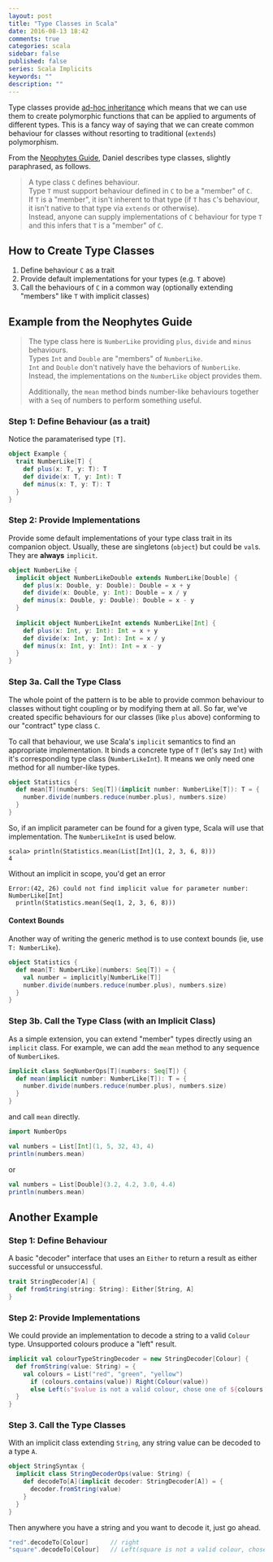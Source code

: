 ```yaml
---
layout: post
title: "Type Classes in Scala"
date: 2016-08-13 18:42
comments: true
categories: scala
sidebar: false
published: false
series: Scala Implicits
keywords: ""
description: ""
---
```


Type classes provide [ad-hoc inheritance](http://bit.ly/1kr6C8E#Ad_hoc_polymorphism) which means that we can use them to create polymorphic functions that can be applied to arguments of different types. This is a fancy way of saying that we can create common behaviour for classes without resorting to traditional (`extends`) polymorphism.

From the [Neophytes Guide](http://danielwestheide.com/blog/2013/02/06/the-neophytes-guide-to-scala-part-12-type-classes.html), Daniel describes type classes, slightly paraphrased, as follows.

<!-- more -->

> A type class `C` defines behaviour.  
> Type `T` must support behaviour defined in `C` to be a "member" of `C`.  
> If `T` is a "member", it isn't inherent to that type (if `T` has `C`'s behaviour, it isn't native to that type via `extends` or otherwise).  
> Instead, anyone can supply implementations of `C` behaviour for type `T` and this infers that `T` is a "member" of `C`.



## How to Create Type Classes

1. Define behaviour `C` as a trait
1. Provide default implementations for your types (e.g. `T` above)
1. Call the behaviours of `C` in a common way (optionally extending "members" like `T` with implicit classes)


## Example from the Neophytes Guide

> The type class here is `NumberLike` providing `plus`, `divide` and `minus` behaviours.  
> Types `Int` and `Double` are "members" of `NumberLike`.  
> `Int` and `Double` don't natively have the behaviors of `NumberLike`.  
> Instead, the implementations on the `NumberLike` object provides them.  
>
> Additionally, the `mean` method binds number-like behaviours together with a `Seq` of numbers to perform something useful.


### Step 1: Define Behaviour (as a trait)

Notice the paramaterised type `[T]`.

```scala
object Example {
  trait NumberLike[T] {
    def plus(x: T, y: T): T
    def divide(x: T, y: Int): T
    def minus(x: T, y: T): T
  }
}
```

### Step 2: Provide Implementations

Provide some default implementations of your type class trait in its companion object. Usually, these are singletons (`object`) but could be `val`s. They are **always** `implicit`.

```scala
object NumberLike {
  implicit object NumberLikeDouble extends NumberLike[Double] {
    def plus(x: Double, y: Double): Double = x + y
    def divide(x: Double, y: Int): Double = x / y
    def minus(x: Double, y: Double): Double = x - y
  }
  
  implicit object NumberLikeInt extends NumberLike[Int] {
    def plus(x: Int, y: Int): Int = x + y
    def divide(x: Int, y: Int): Int = x / y
    def minus(x: Int, y: Int): Int = x - y
  }
}
```

### Step 3a. Call the Type Class

The whole point of the pattern is to be able to provide common behaviour to classes without tight coupling or by modifying them at all. So far, we've created specific behaviours for our classes (like `plus` above) conforming to our "contract" type class `C`. 

To call that behaviour, we use Scala's `implicit` semantics to find an appropriate implementation. It binds a concrete type of `T` (let's say `Int`) with it's corresponding type class (`NumberLikeInt`). It means we only need one method for all number-like types.

```scala
object Statistics {
  def mean[T](numbers: Seq[T])(implicit number: NumberLike[T]): T = {
    number.divide(numbers.reduce(number.plus), numbers.size)
  }
}
```

So, if an implicit parameter can be found for a given type, Scala will use that implementation. The `NumberLikeInt` is used below.

    scala> println(Statistics.mean(List[Int](1, 2, 3, 6, 8)))
    4
    
Without an implicit in scope, you'd get an error

    Error:(42, 26) could not find implicit value for parameter number: NumberLike[Int]
      println(Statistics.mean(Seq(1, 2, 3, 6, 8)))
      
      
#### Context Bounds      
      
Another way of writing the generic method is to use context bounds (ie, use `T: NumberLike`).

```scala
object Statistics {
  def mean[T: NumberLike](numbers: Seq[T]) = {
    val number = implicitly[NumberLike[T]]
    number.divide(numbers.reduce(number.plus), numbers.size)
  }
}
```

### Step 3b. Call the Type Class (with an Implicit Class)

As a simple extension, you can extend "member" types directly using an `implicit` class. For example, we can add the `mean` method to any sequence of `NumberLike`s.

```scala
implicit class SeqNumberOps[T](numbers: Seq[T]) {
  def mean(implicit number: NumberLike[T]): T = {
    number.divide(numbers.reduce(number.plus), numbers.size)
  }
}
```

and call `mean` directly.

```scala
import NumberOps

val numbers = List[Int](1, 5, 32, 43, 4)
println(numbers.mean)
```

or

```scala
val numbers = List[Double](3.2, 4.2, 3.0, 4.4)
println(numbers.mean)
```



## Another Example

### Step 1: Define Behaviour

A basic "decoder" interface that uses an `Either` to return a result as either successful or unsuccessful.

```scala
trait StringDecoder[A] {
  def fromString(string: String): Either[String, A]
}
```

### Step 2: Provide Implementations

We could provide an implementation to decode a string to a valid `Colour` type. Unsupported colours produce a "left" result.

```scala
implicit val colourTypeStringDecoder = new StringDecoder[Colour] {
  def fromString(value: String) = {
    val colours = List("red", "green", "yellow")
      if (colours.contains(value)) Right(Colour(value)) 
      else Left(s"$value is not a valid colour, chose one of ${colours.mkString(", ")}")
  }
}
```


### Step 3. Call the Type Classes

With an implicit class extending `String`, any string value can be decoded to a type `A`.

```scala
object StringSyntax {
  implicit class StringDecoderOps(value: String) {
    def decodeTo[A](implicit decoder: StringDecoder[A]) = {
      decoder.fromString(value)
    }
  }
}
```

Then anywhere you have a string and you want to decode it, just go ahead.

```scala
"red".decodeTo[Colour]      // right
"square".decodeTo[Colour]   // Left(square is not a valid colour, chose one of red, green, yellow)
```